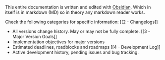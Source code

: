 This entire documentation is written and edited with [Obsidian](https://obsidian.md/).
Which in itself is in markdown (MD) so in theory any markdown reader works.

Check the following categories for specific information:
[[2 - Changelogs]] 
- All versions change history. May or may not be fully complete.
[[3 - Major Version Goals]]
- Implementation objectives for major versions
- Estimated deadlines, roadblocks and roadmaps
[[4 - Development Log]]
- Active development history, pending issues and bug tracking.